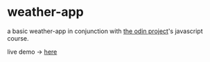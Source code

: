 # weather-app

a basic weather-app in conjunction with [the odin project](https://www.theodinproject.com/)'s javascript course.

live demo -> [here](https://furkanssarri.github.io/weather-app/)
